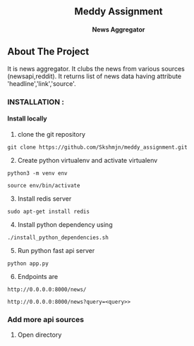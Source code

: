 <h2 align="center">Meddy Assignment</h2>
<h4 align="center">News Aggregator</h4>

## About The Project

It is news aggregator. It clubs the news from various sources (newsapi,reddit). It returns list of news data having
attribute 'headline','link','source'.

### INSTALLATION :

#### Install locally
1. clone the git repository

```
git clone https://github.com/Skshmjn/meddy_assignment.git
```

2. Create python virtualenv and activate virtualenv

```
python3 -m venv env

source env/bin/activate
```

3. Install redis server

```
sudo apt-get install redis
```


4. Install python dependency using

```
./install_python_dependencies.sh
```

5. Run python fast api server

```
python app.py
```

6. Endpoints are

```
http://0.0.0.0:8000/news/
    
http://0.0.0.0:8000/news?query=<query>>
```

### Add more api sources

1. Open directory